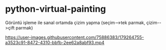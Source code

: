 # python-virtual-painting
Görüntü işleme ile sanal ortamda çizim yapma (seçim-->tek parmak, çizim-->çift parmak) 

https://user-images.githubusercontent.com/75886383/179264755-a3523c91-8472-4310-bbfb-2ee62a8abf93.mp4

